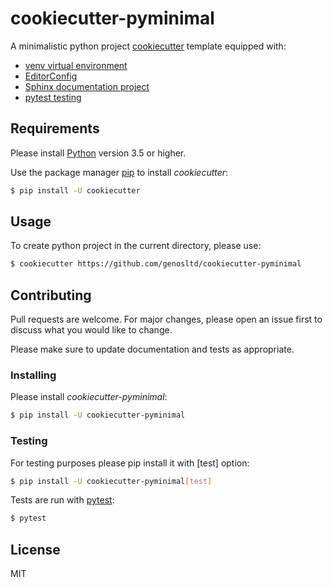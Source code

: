 # cookiecutter-pyminimal

A minimalistic python project
[cookiecutter](https://cookiecutter.readthedocs.io/) template equipped with:

* [venv virtual environment](https://docs.python.org/3/library/venv.html)
* [EditorConfig](https://editorconfig.org/)
* [Sphinx documentation project](https://www.sphinx-doc.org/)
* [pytest testing](https://docs.pytest.org/)

## Requirements

Please install [Python](https://www.python.org/) version 3.5 or higher.

Use the package manager [pip](https://pip.pypa.io/en/stable/) to install *cookiecutter*:

```bash
$ pip install -U cookiecutter
```

## Usage

To create python project in the current directory, please use:

```bash
$ cookiecutter https://github.com/genosltd/cookiecutter-pyminimal
```

## Contributing

Pull requests are welcome. For major changes, please open an issue first to
discuss what you would like to change.

Please make sure to update documentation and tests as appropriate.

### Installing

Please install *cookiecutter-pyminimal*:

```bash
$ pip install -U cookiecutter-pyminimal
```

### Testing

For testing purposes please pip install it with [test] option:

```bash
$ pip install -U cookiecutter-pyminimal[test]
```

Tests are run with [pytest](https://docs.pytest.org/en/latest/index.html):

```bash
$ pytest
```

## License
MIT
